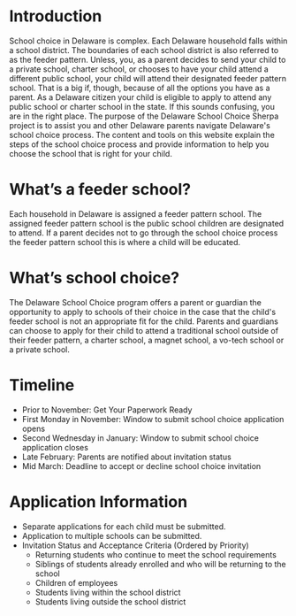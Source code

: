 # Introduction

School choice in Delaware is complex. Each Delaware household falls within a school district. The boundaries of each school district is also referred to as the feeder pattern. Unless, you, as a parent decides to send your child to a private school, charter school, or chooses to have your child attend a different public school, your child will attend their designated feeder pattern school. That is a big if, though, because of all the options you have as a parent. As a Delaware citizen your child is eligible to apply to attend any public school or charter school in the state. If this sounds confusing, you are in the right place. The purpose of the Delaware School Choice Sherpa project is to assist you and other Delaware parents navigate Delaware's school choice process. The content and tools  on this website explain the steps of the school choice process and provide information to help you choose the school that is right for your child. 
  
# What’s a feeder school?

Each household in Delaware is assigned a feeder pattern school. The assigned feeder pattern school is the public school children are designated to attend. If a parent decides not to go through the school choice process the feeder pattern school  this is where a child will be educated.

# What’s school choice?

The Delaware School Choice program offers a parent or guardian the opportunity to apply to schools of their choice in the case that the child's feeder school is not an appropriate fit for the child. Parents and guardians can choose to apply for their child to attend a traditional school outside of their feeder pattern, a charter school, a magnet school, a vo-tech school or a private school.

# Timeline

* Prior to November: Get Your Paperwork Ready
* First Monday in November: Window to submit school choice application opens
* Second Wednesday in January: Window to submit school choice application closes
* Late February: Parents are notified about invitation status
* Mid March: Deadline to accept or decline school choice invitation

# Application Information

* Separate applications for each child must be submitted. 
* Application to multiple schools can be submitted.
* Invitation Status and Acceptance Criteria (Ordered by Priority)
  * Returning students who continue to meet the school requirements
  * Siblings of students already enrolled and who will be returning to the school
  * Children of employees
  * Students living within the school district
  * Students living outside the school district
